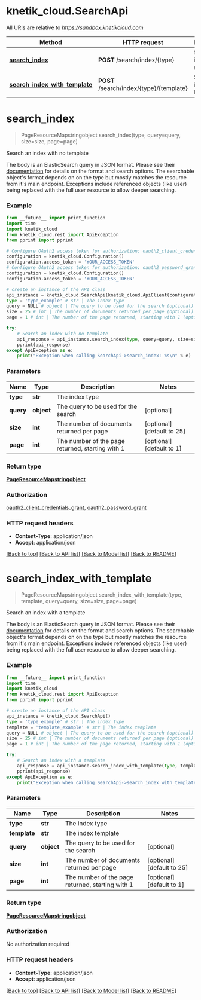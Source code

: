 # knetik_cloud.SearchApi

All URIs are relative to *https://sandbox.knetikcloud.com*

Method | HTTP request | Description
------------- | ------------- | -------------
[**search_index**](SearchApi.md#search_index) | **POST** /search/index/{type} | Search an index with no template
[**search_index_with_template**](SearchApi.md#search_index_with_template) | **POST** /search/index/{type}/{template} | Search an index with a template


# **search_index**
> PageResourceMapstringobject search_index(type, query=query, size=size, page=page)

Search an index with no template

The body is an ElasticSearch query in JSON format. Please see their <a href='https://www.elastic.co/guide/en/elasticsearch/reference/current/query-dsl.html'>documentation</a> for details on the format and search options. The searchable object's format depends on on the type but mostly matches the resource from it's main endpoint. Exceptions include referenced objects (like user) being replaced with the full user resource to allow deeper searching.

### Example 
```python
from __future__ import print_function
import time
import knetik_cloud
from knetik_cloud.rest import ApiException
from pprint import pprint

# Configure OAuth2 access token for authorization: oauth2_client_credentials_grant
configuration = knetik_cloud.Configuration()
configuration.access_token = 'YOUR_ACCESS_TOKEN'
# Configure OAuth2 access token for authorization: oauth2_password_grant
configuration = knetik_cloud.Configuration()
configuration.access_token = 'YOUR_ACCESS_TOKEN'

# create an instance of the API class
api_instance = knetik_cloud.SearchApi(knetik_cloud.ApiClient(configuration))
type = 'type_example' # str | The index type
query = NULL # object | The query to be used for the search (optional)
size = 25 # int | The number of documents returned per page (optional) (default to 25)
page = 1 # int | The number of the page returned, starting with 1 (optional) (default to 1)

try: 
    # Search an index with no template
    api_response = api_instance.search_index(type, query=query, size=size, page=page)
    pprint(api_response)
except ApiException as e:
    print("Exception when calling SearchApi->search_index: %s\n" % e)
```

### Parameters

Name | Type | Description  | Notes
------------- | ------------- | ------------- | -------------
 **type** | **str**| The index type | 
 **query** | **object**| The query to be used for the search | [optional] 
 **size** | **int**| The number of documents returned per page | [optional] [default to 25]
 **page** | **int**| The number of the page returned, starting with 1 | [optional] [default to 1]

### Return type

[**PageResourceMapstringobject**](PageResourceMapstringobject.md)

### Authorization

[oauth2_client_credentials_grant](../README.md#oauth2_client_credentials_grant), [oauth2_password_grant](../README.md#oauth2_password_grant)

### HTTP request headers

 - **Content-Type**: application/json
 - **Accept**: application/json

[[Back to top]](#) [[Back to API list]](../README.md#documentation-for-api-endpoints) [[Back to Model list]](../README.md#documentation-for-models) [[Back to README]](../README.md)

# **search_index_with_template**
> PageResourceMapstringobject search_index_with_template(type, template, query=query, size=size, page=page)

Search an index with a template

The body is an ElasticSearch query in JSON format. Please see their <a href='https://www.elastic.co/guide/en/elasticsearch/reference/current/query-dsl.html'>documentation</a> for details on the format and search options. The searchable object's format depends on on the type but mostly matches the resource from it's main endpoint. Exceptions include referenced objects (like user) being replaced with the full user resource to allow deeper searching.

### Example 
```python
from __future__ import print_function
import time
import knetik_cloud
from knetik_cloud.rest import ApiException
from pprint import pprint

# create an instance of the API class
api_instance = knetik_cloud.SearchApi()
type = 'type_example' # str | The index type
template = 'template_example' # str | The index template
query = NULL # object | The query to be used for the search (optional)
size = 25 # int | The number of documents returned per page (optional) (default to 25)
page = 1 # int | The number of the page returned, starting with 1 (optional) (default to 1)

try: 
    # Search an index with a template
    api_response = api_instance.search_index_with_template(type, template, query=query, size=size, page=page)
    pprint(api_response)
except ApiException as e:
    print("Exception when calling SearchApi->search_index_with_template: %s\n" % e)
```

### Parameters

Name | Type | Description  | Notes
------------- | ------------- | ------------- | -------------
 **type** | **str**| The index type | 
 **template** | **str**| The index template | 
 **query** | **object**| The query to be used for the search | [optional] 
 **size** | **int**| The number of documents returned per page | [optional] [default to 25]
 **page** | **int**| The number of the page returned, starting with 1 | [optional] [default to 1]

### Return type

[**PageResourceMapstringobject**](PageResourceMapstringobject.md)

### Authorization

No authorization required

### HTTP request headers

 - **Content-Type**: application/json
 - **Accept**: application/json

[[Back to top]](#) [[Back to API list]](../README.md#documentation-for-api-endpoints) [[Back to Model list]](../README.md#documentation-for-models) [[Back to README]](../README.md)

